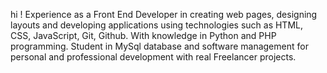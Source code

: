 hi ! Experience as a Front End Developer in creating web pages, designing layouts and developing applications using technologies such as HTML, CSS, JavaScript, Git, Github. With knowledge in Python and PHP programming. Student in MySql database and software management for personal and professional development with real Freelancer projects.
